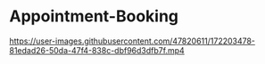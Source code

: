 # Appointment-Booking

https://user-images.githubusercontent.com/47820611/172203478-81edad26-50da-47f4-838c-dbf96d3dfb7f.mp4

